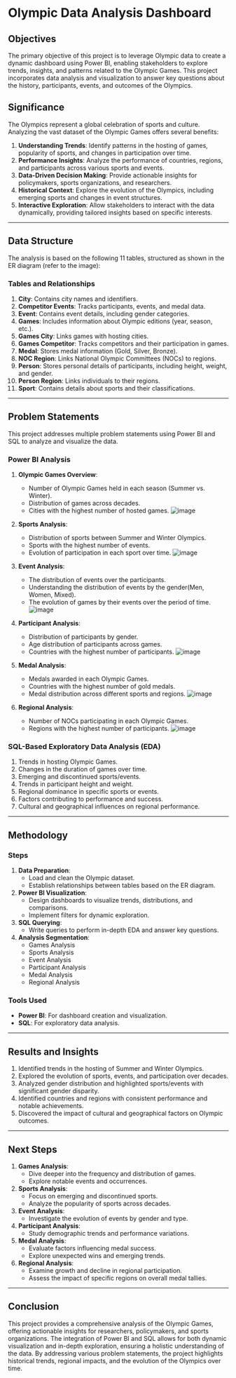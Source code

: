 # Olympic Data Analysis Dashboard

## Objectives
The primary objective of this project is to leverage Olympic data to create a dynamic dashboard using Power BI, enabling stakeholders to explore trends, insights, and patterns related to the Olympic Games. This project incorporates data analysis and visualization to answer key questions about the history, participants, events, and outcomes of the Olympics.

## Significance
The Olympics represent a global celebration of sports and culture. Analyzing the vast dataset of the Olympic Games offers several benefits:

1. **Understanding Trends**: Identify patterns in the hosting of games, popularity of sports, and changes in participation over time.
2. **Performance Insights**: Analyze the performance of countries, regions, and participants across various sports and events.
3. **Data-Driven Decision Making**: Provide actionable insights for policymakers, sports organizations, and researchers.
4. **Historical Context**: Explore the evolution of the Olympics, including emerging sports and changes in event structures.
5. **Interactive Exploration**: Allow stakeholders to interact with the data dynamically, providing tailored insights based on specific interests.

---

## Data Structure
The analysis is based on the following 11 tables, structured as shown in the ER diagram (refer to the image):

### Tables and Relationships
1. **City**: Contains city names and identifiers.
2. **Competitor Events**: Tracks participants, events, and medal data.
3. **Event**: Contains event details, including gender categories.
4. **Games**: Includes information about Olympic editions (year, season, etc.).
5. **Games City**: Links games with hosting cities.
6. **Games Competitor**: Tracks competitors and their participation in games.
7. **Medal**: Stores medal information (Gold, Silver, Bronze).
8. **NOC Region**: Links National Olympic Committees (NOCs) to regions.
9. **Person**: Stores personal details of participants, including height, weight, and gender.
10. **Person Region**: Links individuals to their regions.
11. **Sport**: Contains details about sports and their classifications.

---

## Problem Statements
This project addresses multiple problem statements using Power BI and SQL to analyze and visualize the data.

### Power BI Analysis
1. **Olympic Games Overview**:
   - Number of Olympic Games held in each season (Summer vs. Winter).
   - Distribution of games across decades.
   - Cities with the highest number of hosted games.
     ![image](https://github.com/user-attachments/assets/65b50f7f-72a6-408f-9955-28a0e42c3105)

2. **Sports Analysis**:
   - Distribution of sports between Summer and Winter Olympics.
   - Sports with the highest number of events.
   - Evolution of participation in each sport over time.
     ![image](https://github.com/user-attachments/assets/c2ba0b44-29a7-487f-a020-1aa11670c35d)
3. **Event Analysis**:
   - The distribution of events over the participants.
   - Understanding the distribution of events by the gender(Men, Women, Mixed).
   - The evolution of games by their events over the period of time.
     ![image](https://github.com/user-attachments/assets/6b93d641-4c5d-4ed9-acc8-2222f13bebcd)

5. **Participant Analysis**:
   - Distribution of participants by gender.
   - Age distribution of participants across games.
   - Countries with the highest number of participants.
     ![image](https://github.com/user-attachments/assets/2b817d1f-e591-44b5-a347-39cdbb018244)

6. **Medal Analysis**:
   - Medals awarded in each Olympic Games.
   - Countries with the highest number of gold medals.
   - Medal distribution across different sports and regions.
     ![image](https://github.com/user-attachments/assets/4cecff13-0abf-4555-830e-621fecc6d8b8)

     
7. **Regional Analysis**:
   - Number of NOCs participating in each Olympic Games.
   - Regions with the highest number of participants.
     ![image](https://github.com/user-attachments/assets/474278f1-da67-4e23-a86a-84391c7f797e)


### SQL-Based Exploratory Data Analysis (EDA)
1. Trends in hosting Olympic Games.
2. Changes in the duration of games over time.
3. Emerging and discontinued sports/events.
4. Trends in participant height and weight.
5. Regional dominance in specific sports or events.
6. Factors contributing to performance and success.
7. Cultural and geographical influences on regional performance.

---

## Methodology

### Steps
1. **Data Preparation**:
   - Load and clean the Olympic dataset.
   - Establish relationships between tables based on the ER diagram.
2. **Power BI Visualization**:
   - Design dashboards to visualize trends, distributions, and comparisons.
   - Implement filters for dynamic exploration.
3. **SQL Querying**:
   - Write queries to perform in-depth EDA and answer key questions.
4. **Analysis Segmentation**:
   - Games Analysis
   - Sports Analysis
   - Event Analysis
   - Participant Analysis
   - Medal Analysis
   - Regional Analysis

### Tools Used
- **Power BI**: For dashboard creation and visualization.
- **SQL**: For exploratory data analysis.

---

## Results and Insights
1. Identified trends in the hosting of Summer and Winter Olympics.
2. Explored the evolution of sports, events, and participation over decades.
3. Analyzed gender distribution and highlighted sports/events with significant gender disparity.
4. Identified countries and regions with consistent performance and notable achievements.
5. Discovered the impact of cultural and geographical factors on Olympic outcomes.

---

## Next Steps
1. **Games Analysis**:
   - Dive deeper into the frequency and distribution of games.
   - Explore notable events and occurrences.
2. **Sports Analysis**:
   - Focus on emerging and discontinued sports.
   - Analyze the popularity of sports across decades.
3. **Event Analysis**:
   - Investigate the evolution of events by gender and type.
4. **Participant Analysis**:
   - Study demographic trends and performance variations.
5. **Medal Analysis**:
   - Evaluate factors influencing medal success.
   - Explore unexpected wins and emerging trends.
6. **Regional Analysis**:
   - Examine growth and decline in regional participation.
   - Assess the impact of specific regions on overall medal tallies.

---

## Conclusion
This project provides a comprehensive analysis of the Olympic Games, offering actionable insights for researchers, policymakers, and sports organizations. The integration of Power BI and SQL allows for both dynamic visualization and in-depth exploration, ensuring a holistic understanding of the data. By addressing various problem statements, the project highlights historical trends, regional impacts, and the evolution of the Olympics over time.

